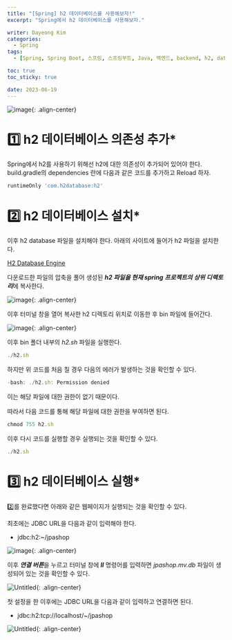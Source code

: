 ```yaml
---
title: "[Spring] h2 데이터베이스를 사용해보자!"
excerpt: "Spring에서 h2 데이터베이스를 사용해보자."

writer: Dayeong Kim
categories:
  - Spring
tags:
  - [Spring, Spring Boot, 스프링, 스프링부트, Java, 백엔드, backend, h2, database, 데이터베이스, DB]

toc: true
toc_sticky: true

date: 2023-06-19
---
```


![image](https://github.com/DAY0522/inha-spring-study/assets/79097171/1d5f0b19-77fe-48ea-97be-ecee19e4f4f3){: .align-center}

# 1️⃣ h2 데이터베이스 의존성 추가*
Spring에서 h2를 사용하기 위해선 h2에 대한 의존성이 추가되어 있어야 한다. 
build.gradle의 dependencies 란에 다음과 같은 코드를 추가하고 Reload 하자.

```jsx
runtimeOnly 'com.h2database:h2'
```


# 2️⃣ h2 데이터베이스 설치*
이후 h2 database 파일을 설치해야 한다.
아래의 사이트에 들어가 h2 파일을 설치한다.

[H2 Database Engine](_https://www.h2database.com/_)

다운로드한 파일의 압축을 풀어 생성된 ***h2 파일을 현재 spring 프로젝트의 상위 디렉토리***에 복사한다.

![image](https://img1.daumcdn.net/thumb/R1280x0/?scode=mtistory2&fname=https%3A%2F%2Fblog.kakaocdn.net%2Fdn%2Fcf3OG2%2FbtskAEKbnE0%2F2LrBkAeDGn7AhUUa0xfWwK%2Fimg.png){: .align-center}

이후 터미널 창을 열어 복사한 h2 디렉토리 위치로 이동한 후 bin 파일에 들어간다.

![image](https://github.com/DAY0522/inha-spring-study/assets/79097171/dbbb45bb-c1ae-4e30-8ee1-09cba190dba8){: .align-center}

이후 bin 폴더 내부의  *h2.sh* 파일을 실행한다.

```jsx
./h2.sh
```

하지만 위 코드를 처음 칠 경우 다음의 에러가 발생하는 것을 확인할 수 있다.

```jsx
-bash: ./h2.sh: Permission denied
```

이는 해당 파일에 대한 권한이 없기 때문이다.

따라서 다음 코드를 통해 해당 파일에 대한 권한을 부여하면 된다.

```jsx
chmod 755 h2.sh
```

이후 다시 코드를 실행할 경우 실행되는 것을 확인할 수 있다.

```jsx
./h2.sh
```


# 3️⃣ h2 데이터베이스 실행*
2️⃣를 완료했다면 아래와 같은 웹페이지가 실행되는 것을 확인할 수 있다.

최초에는 JDBC URL을 다음과 같이 입력해야 한다.
- jdbc:h2:~/jpashop

![image](https://github.com/DAY0522/inha-spring-study/assets/79097171/4cf8293d-b259-4536-bb97-1336c4f9551c){: .align-center}

이후 ***연결 버튼***을 누르고 터미널 창에 ***ll*** 명령어를 입력하면 *jpashop.mv.db* 파일이 생성되어 있는 것을 확인할 수 있다.

![Untitled](https://img1.daumcdn.net/thumb/R1280x0/?scode=mtistory2&fname=https%3A%2F%2Fblog.kakaocdn.net%2Fdn%2FVYfVI%2Fbtsklmc5Du8%2Fk2m6TnSPJYnVbTPV5uGMVk%2Fimg.png){: .align-center}

첫 설정을 한 이후에는 JDBC URL을 다음과 같이 입력하고 연결하면 된다.
- jdbc:h2:tcp://localhost/~/jpashop

![Untitled](https://img1.daumcdn.net/thumb/R1280x0/?scode=mtistory2&fname=https%3A%2F%2Fblog.kakaocdn.net%2Fdn%2FbLWSCj%2FbtskAEKbtsD%2FPfSmB3bmzROvLVQdKdSVmK%2Fimg.png){: .align-center}

